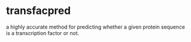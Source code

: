 # transfacpred
a highly accurate method  for  predicting  whether  a  given  protein  sequence  is  a transcription  factor  or  not. 
